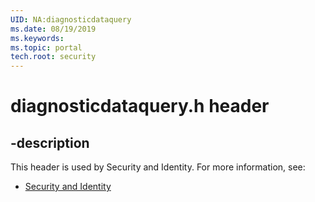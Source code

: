 ```yaml
---
UID: NA:diagnosticdataquery
ms.date: 08/19/2019
ms.keywords: 
ms.topic: portal
tech.root: security
---
```


# diagnosticdataquery.h header


## -description


This header is used by Security and Identity. For more information, see:

- [Security and Identity](../_security/index.md)

